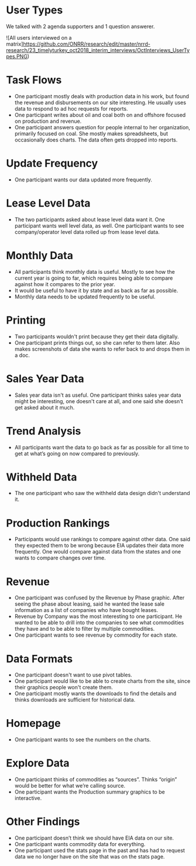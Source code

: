 # User Types
We talked with 2 agenda supporters and 1 question answerer.

![All users interviewed on a matrix]https://github.com/ONRR/research/edit/master/nrrd-research/23_timelyturkey_oct2018_interim_interviews/OctInterviews_UserTypes.PNG)

# Task Flows
* One participant mostly deals with production data in his work, but found the revenue and disbursements on our site interesting. He usually uses data to respond to ad hoc requests for reports.
* One participant writes about oil and coal both on and offshore focused on production and revenue.
* One participant answers question for people internal to her organization, primarily focused on coal. She mostly makes spreadsheets, but occasionally does charts. The data often gets dropped into reports.

# Update Frequency
* One participant wants our data updated more frequently.

# Lease Level Data
* The two participants asked about lease level data want it.  One participant wants well level data, as well.  One participant wants to see company/operator level data rolled up from lease level data.

# Monthly Data
* All participants think monthly data is useful.  Mostly to see how the current year is going to far, which requires being able to compare against how it compares to the prior year.
* It would be useful to have it by state and as back as far as possible.
* Monthly data needs to be updated frequently to be useful.

# Printing
* Two participants wouldn't print because they get their data digitally.
* One participant prints things out, so she can refer to them later.  Also makes screenshots of data she wants to refer back to and drops them in a doc.

# Sales Year Data
* Sales year data isn't as useful.  One participant thinks sales year data might be interesting, one doesn't care at all, and one said she doesn't get asked about it much.

# Trend Analysis
* All participants want the data to go back as far as possible for all time to get at what’s going on now compared to previously.

# Withheld Data
* The one participant who saw the withheld data design didn't understand it.  

# Production Rankings
* Participants would use rankings to compare against other data.  One said they expected them to be wrong because EIA updates their data more frequently. One would compare against data from the states and one wants to compare changes over time.

# Revenue
* One participant was confused by the Revenue by Phase graphic.  After seeing the phase about leasing, said he wanted the lease sale information as a list of companies who have bought leases.
* Revenue by Company was the most interesting to one participant.  He wanted to be able to drill into the companies to see what commodities they have and to be able to filter by multiple commodities.
* One participant wants to see revenue by commodity for each state.

# Data Formats
* One participant doesn't want to use pivot tables.
* One participant would like to be able to create charts from the site, since their graphics people won't create them.
* One participant mostly wants the downloads to find the details and thinks downloads are sufficient for historical data.

# Homepage
* One participant wants to see the numbers on the charts.

# Explore Data
* One participant thinks of commodities as “sources”.  Thinks “origin” would be better for what we’re calling source.
* One participant wants the Production summary graphics to be interactive.

# Other Findings
* One participant doesn’t think we should have EIA data on our site.
* One participant wants commodity data for everything.
* One participant used the stats page in the past and has had to request data we no longer have on the site that was on the stats page.

